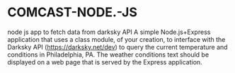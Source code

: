 # COMCAST-NODE.-JS
node js app to fetch data from darksky API
A simple Node.js+Express application that uses a class module, of your creation, to interface with the Darksky API (https://darksky.net/dev) to query the current temperature and conditions in Philadelphia, PA. The weather conditions text should be displayed on a web page that is served by the Express application.
